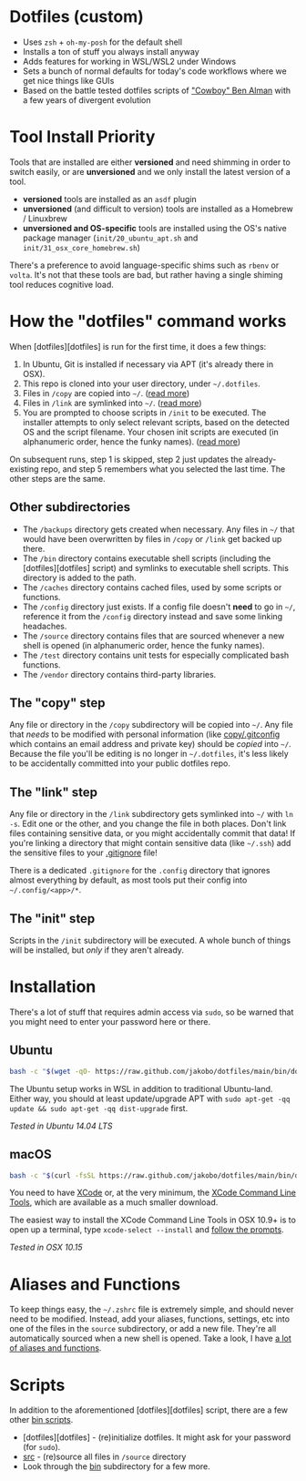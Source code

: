 # Dotfiles (custom)

- Uses `zsh` + `oh-my-posh` for the default shell
- Installs a ton of stuff you always install anyway
- Adds features for working in WSL/WSL2 under Windows
- Sets a bunch of normal defaults for today's code workflows where we get nice things like GUIs
- Based on the battle tested dotfiles scripts of ["Cowboy" Ben Alman](https://github.com/cowboy/dotfiles) with a few years of divergent evolution

# Tool Install Priority

Tools that are installed are either **versioned** and need shimming in order to switch easily, or are **unversioned** and we only install the latest version of a tool.

- **versioned** tools are installed as an `asdf` plugin
- **unversioned** (and difficult to version) tools are installed as a Homebrew / Linuxbrew
- **unversioned and OS-specific** tools are installed using the OS's native package manager (`init/20_ubuntu_apt.sh` and `init/31_osx_core_homebrew.sh`)

There's a preference to avoid language-specific shims such as `rbenv` or `volta`. It's not that these tools are bad, but rather having a single shiming tool reduces cognitive load.

# How the "dotfiles" command works

When [dotfiles][dotfiles] is run for the first time, it does a few things:

1. In Ubuntu, Git is installed if necessary via APT (it's already there in OSX).
2. This repo is cloned into your user directory, under `~/.dotfiles`.
3. Files in `/copy` are copied into `~/`. ([read more](#the-copy-step))
4. Files in `/link` are symlinked into `~/`. ([read more](#the-link-step))
5. You are prompted to choose scripts in `/init` to be executed. The installer attempts to only select relevant scripts, based on the detected OS and the script filename. Your chosen init scripts are executed (in alphanumeric order, hence the funky names). ([read more](#the-init-step))

On subsequent runs, step 1 is skipped, step 2 just updates the already-existing repo, and step 5 remembers what you selected the last time. The other steps are the same.

## Other subdirectories

- The `/backups` directory gets created when necessary. Any files in `~/` that would have been overwritten by files in `/copy` or `/link` get backed up there.
- The `/bin` directory contains executable shell scripts (including the [dotfiles][dotfiles] script) and symlinks to executable shell scripts. This directory is added to the path.
- The `/caches` directory contains cached files, used by some scripts or functions.
- The `/config` directory just exists. If a config file doesn't **need** to go in `~/`, reference it from the `/config` directory instead and save some linking headaches.
- The `/source` directory contains files that are sourced whenever a new shell is opened (in alphanumeric order, hence the funky names).
- The `/test` directory contains unit tests for especially complicated bash functions.
- The `/vendor` directory contains third-party libraries.

## The "copy" step

Any file or directory in the `/copy` subdirectory will be copied into `~/`. Any file that _needs_ to be modified with personal information (like [copy/.gitconfig](copy/.gitconfig) which contains an email address and private key) should be _copied_ into `~/`. Because the file you'll be editing is no longer in `~/.dotfiles`, it's less likely to be accidentally committed into your public dotfiles repo.

## The "link" step

Any file or directory in the `/link` subdirectory gets symlinked into `~/` with `ln -s`. Edit one or the other, and you change the file in both places. Don't link files containing sensitive data, or you might accidentally commit that data! If you're linking a directory that might contain sensitive data (like `~/.ssh`) add the sensitive files to your [.gitignore](.gitignore) file!

There is a dedicated `.gitignore` for the `.config` directory that ignores almost everything by default, as most tools put their config into `~/.config/<app>/*`.

## The "init" step

Scripts in the `/init` subdirectory will be executed. A whole bunch of things will be installed, but _only_ if they aren't already.

# Installation

There's a lot of stuff that requires admin access via `sudo`, so be warned that you might need to enter your password here or there.

## Ubuntu

```sh
bash -c "$(wget -qO- https://raw.github.com/jakobo/dotfiles/main/bin/dotfiles)" && source ~/.zshrc
```

The Ubuntu setup works in WSL in addition to traditional Ubuntu-land. Either way, you should at least update/upgrade APT with `sudo apt-get -qq update && sudo apt-get -qq dist-upgrade` first.

_Tested in Ubuntu 14.04 LTS_

## macOS

```sh
bash -c "$(curl -fsSL https://raw.github.com/jakobo/dotfiles/main/bin/dotfiles)" && source ~/.zshrc
```

You need to have [XCode](https://developer.apple.com/downloads/index.action?=xcode) or, at the very minimum, the [XCode Command Line Tools](https://developer.apple.com/downloads/index.action?=command%20line%20tools), which are available as a much smaller download.

The easiest way to install the XCode Command Line Tools in OSX 10.9+ is to open up a terminal, type `xcode-select --install` and [follow the prompts](http://osxdaily.com/2014/02/12/install-command-line-tools-mac-os-x/).

_Tested in OSX 10.15_

# Aliases and Functions

To keep things easy, the `~/.zshrc` file is extremely simple, and should never need to be modified. Instead, add your aliases, functions, settings, etc into one of the files in the `source` subdirectory, or add a new file. They're all automatically sourced when a new shell is opened. Take a look, I have [a lot of aliases and functions](source).

# Scripts

In addition to the aforementioned [dotfiles][dotfiles] script, there are a few other [bin scripts](bin).

- [dotfiles][dotfiles] - (re)initialize dotfiles. It might ask for your password (for `sudo`).
- [src](link/.zshrc) - (re)source all files in `/source` directory
- Look through the [bin](bin) subdirectory for a few more.
